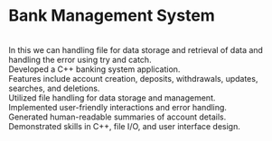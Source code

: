 # Bank Management System
<br>
In this we can handling file for data storage and retrieval of data and handling the error using try and catch. 
<br>
Developed a C++ banking system application.
<br>
Features include account creation, deposits, withdrawals, updates, searches, and deletions.
<br>
Utilized file handling for data storage and management.
<br>
Implemented user-friendly interactions and error handling.
<br>
Generated human-readable summaries of account details.
<br>
Demonstrated skills in C++, file I/O, and user interface design.
<br>
